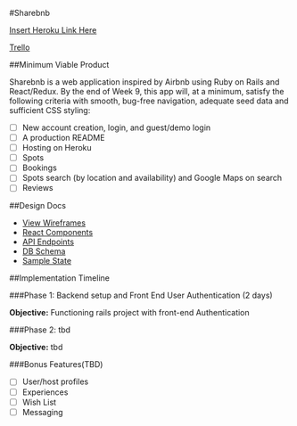 #Sharebnb

[Insert Heroku Link Here](https://id.heroku.com/login)

[Trello](https://trello.com/b/bAlvQnD5/airbnb-clone-think-of-new-name)

##Minimum Viable Product

Sharebnb is a web application inspired by Airbnb using Ruby on Rails and React/Redux. By the end of Week 9, this app will, at a minimum, satisfy the following criteria with smooth, bug-free navigation, adequate seed data and sufficient CSS styling:

- [ ] New account creation, login, and guest/demo login
- [ ] A production README
- [ ] Hosting on Heroku
- [ ] Spots
- [ ] Bookings
- [ ] Spots search (by location and availability) and Google Maps on search
- [ ] Reviews

##Design Docs
* [View Wireframes](wireframes)
* [React Components](./component-hierarchy.md)
* [API Endpoints](./api-endpoints.md)
* [DB Schema](./schema.md)
* [Sample State](./sample-state.md)

##Implementation Timeline

###Phase 1: Backend setup and Front End User Authentication (2 days)

**Objective:** Functioning rails project with front-end Authentication

###Phase 2: tbd

**Objective:** tbd

###Bonus Features(TBD)

- [ ] User/host profiles
- [ ] Experiences
- [ ] Wish List
- [ ] Messaging
